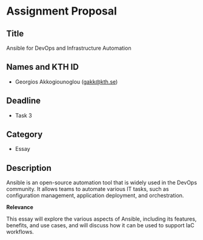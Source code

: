 
# Assignment Proposal

## Title

Ansible for DevOps and Infrastructure Automation

## Names and KTH ID

  - Georgios Akkogiounoglou (gakk@kth.se)

## Deadline

- Task 3

## Category

- Essay


## Description

Ansible is an open-source automation tool that is widely used in the DevOps community. It allows teams to automate various IT tasks, such as configuration management, application deployment, and orchestration.

**Relevance**

 This essay will explore the various aspects of Ansible, including its features, benefits, and use cases, and will discuss how it can be used to support IaC workflows.
